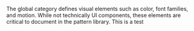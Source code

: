 The global category defines visual elements such as color, font families, and motion. While not technically UI components, these elements are critical to document in the pattern library.
This is a test
